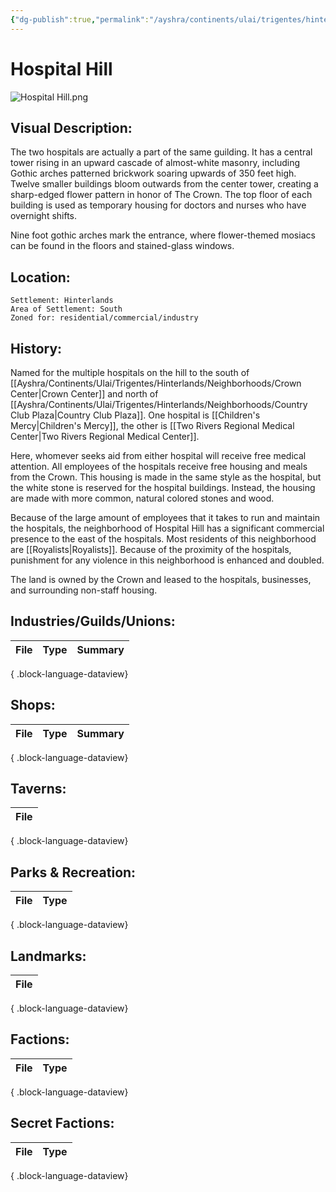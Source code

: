 ```yaml
---
{"dg-publish":true,"permalink":"/ayshra/continents/ulai/trigentes/hinterlands/neighborhoods/hospital-hill/"}
---
```


# Hospital Hill
![Hospital Hill.png](/img/user/Inbox/Attachments/Hospital%20Hill.png)
## Visual Description:
The two hospitals are actually a part of the same guilding. It has a central tower rising in an upward cascade of almost-white masonry, including Gothic arches patterned brickwork soaring upwards of 350 feet high. Twelve smaller buildings bloom outwards from the center tower, creating a sharp-edged flower pattern in honor of The Crown. The top floor of each building is used as temporary housing for doctors and nurses who have overnight shifts.

Nine foot gothic arches mark the entrance, where flower-themed mosiacs can be found in the floors and stained-glass windows. 

## Location:
	Settlement: Hinterlands
	Area of Settlement: South
	Zoned for: residential/commercial/industry

## History:

Named for the multiple hospitals on the hill to the south of [[Ayshra/Continents/Ulai/Trigentes/Hinterlands/Neighborhoods/Crown Center\|Crown Center]] and north of [[Ayshra/Continents/Ulai/Trigentes/Hinterlands/Neighborhoods/Country Club Plaza\|Country Club Plaza]]. One hospital is [[Children's Mercy\|Children's Mercy]], the other is [[Two Rivers Regional Medical Center\|Two Rivers Regional Medical Center]]. 

Here, whomever seeks aid from either hospital will receive free medical attention. All employees of the hospitals receive free housing and meals from the Crown. This housing is made in the same style as the hospital, but the white stone is reserved for the hospital buildings. Instead, the housing are made with more common, natural colored stones and wood. 

Because of the large amount of employees that it takes to run and maintain the hospitals, the neighborhood of Hospital Hill has a significant commercial presence to the east of the hospitals. Most residents of this neighborhood are [[Royalists\|Royalists]]. Because of the proximity of the hospitals, punishment for any violence in this neighborhood is enhanced and doubled.

The land is owned by the Crown and leased to the hospitals, businesses, and surrounding non-staff housing.

## Industries/Guilds/Unions:
| File | Type | Summary |
| ---- | ---- | ------- |

{ .block-language-dataview}
## Shops:
| File | Type | Summary |
| ---- | ---- | ------- |

{ .block-language-dataview}
## Taverns:
| File |
| ---- |

{ .block-language-dataview}
## Parks & Recreation:
| File | Type |
| ---- | ---- |

{ .block-language-dataview}
## Landmarks:
| File |
| ---- |

{ .block-language-dataview}
## Factions:
| File | Type |
| ---- | ---- |

{ .block-language-dataview}
## Secret Factions:
| File | Type |
| ---- | ---- |

{ .block-language-dataview}

